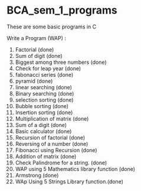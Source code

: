 # BCA_sem_1_programs
These are some basic programs in C 

Write a Program (WAP) :
1.  Factorial (done)
2.  Sum of digit  (done)
3.  Biggest among three numbers (done)
4.  Check for leap year (done)
5.  fabonacci series (done)
6.  pyramid (done)
7.  linear searching (done)
8.  Binary searching (done)
9.  selection sorting (done)
10. Bubble sorting  (done)
11. Insertion sorting (done)
12. Multiplication of matrix (done)
13. Sum of a digit (done)
14. Basic calculator (done)
15. Recursion of factorial (done)
16. Reversing of a number (done)
17. Fibonacci using Recursion (done)
18. Addition of matrix (done)
19. Check Palindrome for a string. (done)
20. WAP using 5 Mathematics library function (done)
21. Armstrong (done)
22. WAp Using 5 Strings Library function.(done)